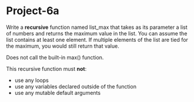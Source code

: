 # Project-6a

Write a **recursive** function named list_max that takes as its parameter a list of numbers and returns the maximum value in the list.  You can assume the list contains at least one element.  If multiple elements of the list are tied for the maximum, you would still return that value.

Does not call the built-in max() function.

This recursive function must **not**:
* use any loops
* use any variables declared outside of the function
* use any mutable default arguments
